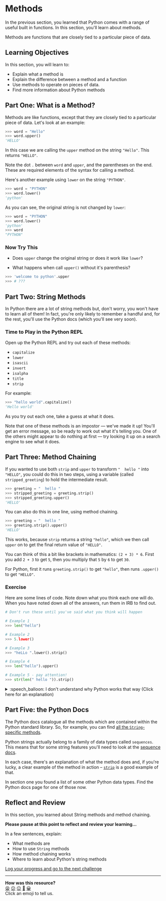 # Methods

In the previous section, you learned that Python comes with a range of useful
built in functions. In this section, you'll learn about methods.

Methods are functions that are closely tied to a particular piece of data.

<!-- OMITTED -->

## Learning Objectives

In this section, you will learn to:

* Explain what a method is
* Explain the difference between a method and a function
* Use methods to operate on pieces of data.
* Find more information about Python methods

## Part One: What is a Method?

Methods are like functions, except that they are closely tied to a particular
piece of data. Let's look at an example:

```python
>>> word = "Hello"
>>> word.upper()
'HELLO'
```

In this case we are calling the `upper` method on the string `"Hello"`. This
returns `"HELLO"`.

Note the dot `.` between `word` and `upper`, and the parentheses on the end.
These are required elements of the syntax for calling a method.

Here's another example using `lower` on the string `"PYTHON"`.

```python
>>> word = "PYTHON"
>>> word.lower()
'python'
```

As you can see, the original string is not changed by `lower`:

```python
>>> word = "PYTHON"
>>> word.lower()
'python'
>>> word
"PYTHON"
```

### Now Try This

* Does `upper` change the original string or does it work like `lower`?

* What happens when call `upper()` without it's parenthesis?
``` python
>>> 'welcome to python'.upper
>>> # ???
```

## Part Two: String Methods

In Python there are a lot of string methods but, don't worry, you won't have to
learn all of them! In fact, you're only likely to remember a handful and, for
the rest, you'll use the Python docs (which you'll see very soon).

### Time to Play in the Python REPL

Open up the Python REPL and try out each of these methods:

* `capitalize`
* `lower`
* `isascii`
* `invert`
* `isalpha`
* `title`
* `strip` 

For example:

```python
>>> "hello world".capitalize()
'Hello world'
```

As you try out each one, take a guess at what it does.

Note that one of these methods is an impostor — we've made it up! You'll get an
error message, so be ready to work out what it's telling you. One of the others
might appear to do nothing at first — try looking it up on a search engine to
see what it does.

## Part Three: Method Chaining

If you wanted to use both `strip` and `upper` to transform `"  hello "` into
`"HELLO"`, you could do this in two steps, using a variable (called
`stripped_greeting`) to hold the intermediate result.

```python
>>> greeting = "  hello "
>>> stripped_greeting = greeting.strip()
>>> stripped_greeting.upper()
'HELLO'
```

You can also do this in one line, using method chaining.

```python
>>> greeting = "  hello "
>>> greeting.strip().upper()
'HELLO'
```

This works, because `strip` returns a string `"hello"`, which we then call
`upper` on to get the final return value of `"HELLO"`.

You can think of this a bit like brackets in mathematics: `(2 + 3) * 6`. First
you add `2 + 3` to get `5`, then you multiply that `5` by `6` to get `30`. 

For Python, first it runs `greeting.strip()` to get `"hello"`, then runs
`.upper()` to get `"HELLO"`.

### Exercise

Here are some lines of code. Note down what you think each one will do. When you
have noted down all of the answers, run them in IRB to find out.

```python
# Don't run these until you've said what you think will happen

# Example 1
>>> len("hello")

# Example 2
>>> 5.lower()

# Example 3
>>> "heLLo ".lower().strip()

# Example 4
>>> len("hello").upper()

# Example 5 - pay attention!
>>> str(len(" hello ")).strip()
```

<details>
  <summary>:speech_balloon: I don't understand why Python works that way (Click here for an explanation)</summary>

  <hr>
  
  **Example 1:** `len("hello")` returns `5` — an integer representing the number of characters in `"hello"`.

  **Example 2:** `5.lower()` throws an error because `lower` is a string method and cannot be used on an integer.
  
  **Example 3:** `"heLLo ".lower().strip()` returns "hello" because `"heLLo ".lower()` returns the String `"hello "` on which we then call `strip` to remove spaces at the start and end.

  **Example 4:** `len("hello").upper()` throws an error because `len("hello")` returns 5 on which we then call `upper`, a method that can only be called on strings.</div>
  
  **Example 5:** `str(len(" hello ")).strip()` returns `7` because we call the function `len` on `" hello "` making `7`. We then convert this to a string using `str` and finally call `strip` on that string (which doesn't change the string `'7'` because it has no spaces on the beginning or end).

  <hr>
</details>

## Part Five: the Python Docs

The Python docs catalogue all the methods which are contained within the Python
standard library. So, for example, you can find [all the `String`-specific
methods](https://docs.python.org/3/library/stdtypes.html#text-sequence-type-str).

Python strings actually belong to a family of data types called `sequences`.
This means that for some string features you'll need to look at the [sequence
docs](https://docs.python.org/3/library/stdtypes.html#sequence-types-list-tuple-range).

In each case, there's an explanation of what the method does and, if you're
lucky, a clear example of the method in action –
[`strip`](https://docs.python.org/3/library/stdtypes.html#str.strip) is a good
example of that.

In section one you found a list of some other Python data types. Find the
Python docs page for one of those now.

## Reflect and Review

In this section, you learned about String methods and method chaining.

**Please pause at this point to reflect and review your learning...**

In a few sentences, explain:

* What methods are
* How to use `String` methods
* How method chaining works
* Where to learn about Python's string methods


[Log your progress and go to the next challenge](https://makers-event-logger.herokuapp.com/?event=04_methods.md&repository=makersacademy%2Fpython_foundations&redirect=chapter1%2F05_further_string_manipulation.md)

<!-- BEGIN GENERATED SECTION DO NOT EDIT -->

---

**How was this resource?**  
[😫](https://airtable.com/shrUJ3t7KLMqVRFKR?prefill_Repository=makersacademy%2Fpython_foundations&prefill_File=chapter1%2F04_methods.md&prefill_Sentiment=😫) [😕](https://airtable.com/shrUJ3t7KLMqVRFKR?prefill_Repository=makersacademy%2Fpython_foundations&prefill_File=chapter1%2F04_methods.md&prefill_Sentiment=😕) [😐](https://airtable.com/shrUJ3t7KLMqVRFKR?prefill_Repository=makersacademy%2Fpython_foundations&prefill_File=chapter1%2F04_methods.md&prefill_Sentiment=😐) [🙂](https://airtable.com/shrUJ3t7KLMqVRFKR?prefill_Repository=makersacademy%2Fpython_foundations&prefill_File=chapter1%2F04_methods.md&prefill_Sentiment=🙂) [😀](https://airtable.com/shrUJ3t7KLMqVRFKR?prefill_Repository=makersacademy%2Fpython_foundations&prefill_File=chapter1%2F04_methods.md&prefill_Sentiment=😀)  
Click an emoji to tell us.

<!-- END GENERATED SECTION DO NOT EDIT -->

